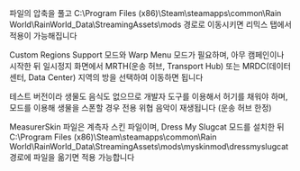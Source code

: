 파일의 압축을 풀고 C:\Program Files (x86)\Steam\steamapps\common\Rain World\RainWorld_Data\StreamingAssets\mods 경로로 이동시키면 리믹스 탭에서 적용이 가능해집니다

Custom Regions Support 모드와 Warp Menu 모드가 필요하며, 아무 캠페인이나 시작한 뒤 일시정지 화면에서 MRTH(운송 허브, Transport Hub) 또는 MRDC(데이터 센터, Data Center) 지역의 방을 선택하여 이동하면 됩니다

테스트 버전이라 생물도 음식도 없으므로 개발자 도구를 이용해서 허기를 채워야 하며, 모드를 이용해 생물을 스폰할 경우 전용 위협 음악이 재생됩니다 (운송 허브 한정)

MeasurerSkin 파일은 계측자 스킨 파일이며, Dress My Slugcat 모드를 설치한 뒤 C:\Program Files (x86)\Steam\steamapps\common\Rain World\RainWorld_Data\StreamingAssets\mods\myskinmod\dressmyslugcat 경로에 파일을 옮기면 적용 가능합니다
